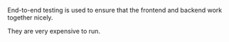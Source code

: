 End-to-end testing is used to ensure that the frontend and backend work together nicely.

They are very expensive to run.
